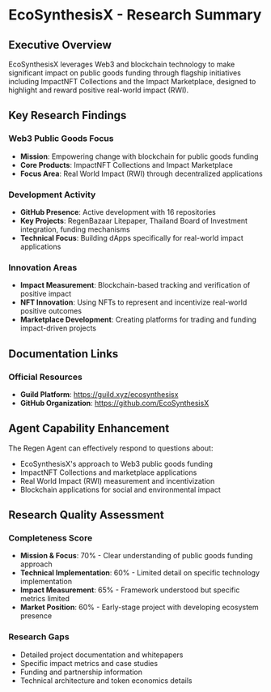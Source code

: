 # EcoSynthesisX - Research Summary

## Executive Overview

EcoSynthesisX leverages Web3 and blockchain technology to make significant impact on public goods funding through flagship initiatives including ImpactNFT Collections and the Impact Marketplace, designed to highlight and reward positive real-world impact (RWI).

## Key Research Findings

### Web3 Public Goods Focus
- **Mission**: Empowering change with blockchain for public goods funding
- **Core Products**: ImpactNFT Collections and Impact Marketplace
- **Focus Area**: Real World Impact (RWI) through decentralized applications

### Development Activity
- **GitHub Presence**: Active development with 16 repositories
- **Key Projects**: RegenBazaar Litepaper, Thailand Board of Investment integration, funding mechanisms
- **Technical Focus**: Building dApps specifically for real-world impact applications

### Innovation Areas
- **Impact Measurement**: Blockchain-based tracking and verification of positive impact
- **NFT Innovation**: Using NFTs to represent and incentivize real-world positive outcomes
- **Marketplace Development**: Creating platforms for trading and funding impact-driven projects

## Documentation Links

### Official Resources
- **Guild Platform**: https://guild.xyz/ecosynthesisx
- **GitHub Organization**: https://github.com/EcoSynthesisX

## Agent Capability Enhancement

The Regen Agent can effectively respond to questions about:
- EcoSynthesisX's approach to Web3 public goods funding
- ImpactNFT Collections and marketplace applications
- Real World Impact (RWI) measurement and incentivization
- Blockchain applications for social and environmental impact

## Research Quality Assessment

### Completeness Score
- **Mission & Focus**: 70% - Clear understanding of public goods funding approach
- **Technical Implementation**: 60% - Limited detail on specific technology implementation
- **Impact Measurement**: 65% - Framework understood but specific metrics limited
- **Market Position**: 60% - Early-stage project with developing ecosystem presence

### Research Gaps
- Detailed project documentation and whitepapers
- Specific impact metrics and case studies
- Funding and partnership information
- Technical architecture and token economics details